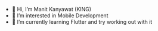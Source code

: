 - 👋 Hi, I’m Manit Kanyawat (KING)
- 👀 I’m interested in Mobile Development
- 🌱 I’m currently learning Flutter and try working out with it

